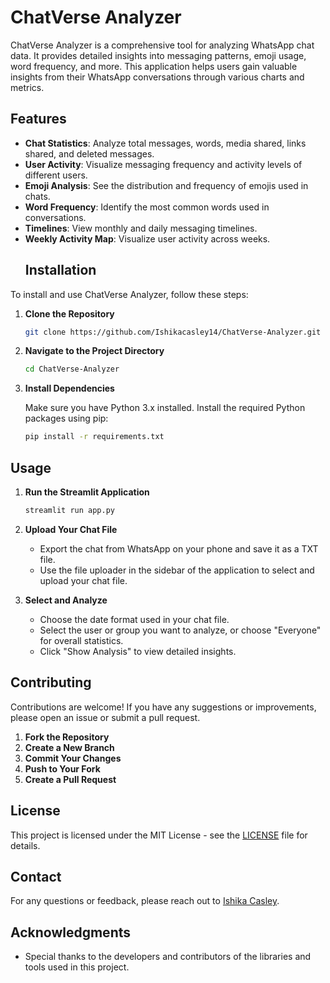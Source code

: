 # ChatVerse Analyzer

ChatVerse Analyzer is a comprehensive tool for analyzing WhatsApp chat data. It provides detailed insights into messaging patterns, emoji usage, word frequency, and more. This application helps users gain valuable insights from their WhatsApp conversations through various charts and metrics.

## Features

- **Chat Statistics**: Analyze total messages, words, media shared, links shared, and deleted messages.
- **User Activity**: Visualize messaging frequency and activity levels of different users.
- **Emoji Analysis**: See the distribution and frequency of emojis used in chats.
- **Word Frequency**: Identify the most common words used in conversations.
- **Timelines**: View monthly and daily messaging timelines.
- **Weekly Activity Map**: Visualize user activity across weeks.
  ## Installation

To install and use ChatVerse Analyzer, follow these steps:

1. **Clone the Repository**

    ```bash
    git clone https://github.com/Ishikacasley14/ChatVerse-Analyzer.git
    ```

2. **Navigate to the Project Directory**

    ```bash
    cd ChatVerse-Analyzer
    ```

3. **Install Dependencies**

    Make sure you have Python 3.x installed. Install the required Python packages using pip:

    ```bash
    pip install -r requirements.txt
    ```

## Usage

1. **Run the Streamlit Application**

    ```bash
    streamlit run app.py
    ```

2. **Upload Your Chat File**

   - Export the chat from WhatsApp on your phone and save it as a TXT file.
   - Use the file uploader in the sidebar of the application to select and upload your chat file.

3. **Select and Analyze**

   - Choose the date format used in your chat file.
   - Select the user or group you want to analyze, or choose "Everyone" for overall statistics.
   - Click "Show Analysis" to view detailed insights.

## Contributing

Contributions are welcome! If you have any suggestions or improvements, please open an issue or submit a pull request.

1. **Fork the Repository**
2. **Create a New Branch**
3. **Commit Your Changes**
4. **Push to Your Fork**
5. **Create a Pull Request**

## License

This project is licensed under the MIT License - see the [LICENSE](LICENSE) file for details.

## Contact

For any questions or feedback, please reach out to [Ishika Casley](https://www.linkedin.com/in/ishika-casley/).

## Acknowledgments

- Special thanks to the developers and contributors of the libraries and tools used in this project.

